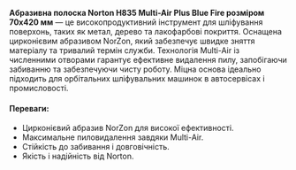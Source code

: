 **Абразивна полоска Norton H835 Multi-Air Plus Blue Fire розміром 70х420 мм** — це високопродуктивний інструмент для шліфування поверхонь, таких як метал, дерево та лакофарбові покриття. Оснащена цирконієвим абразивом NorZon, який забезпечує швидке зняття матеріалу та тривалий термін служби. Технологія Multi-Air із численними отворами гарантує ефективне видалення пилу, запобігаючи забиванню та забезпечуючи чисту роботу. Міцна основа ідеально підходить для орбітальних шліфувальних машинок в автосервісах і промисловості.

#### Переваги:

- Цирконієвий абразив NorZon для високої ефективності.
- Максимальне пиловидалення завдяки Multi-Air.
- Стійкість до забивання і довговічність.
- Якість і надійність від Norton.
